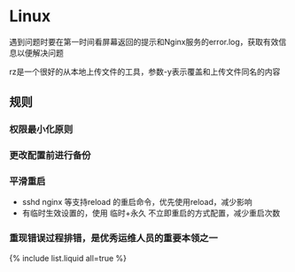 # Linux

遇到问题时要在第一时间看屏幕返回的提示和Nginx服务的error.log，获取有效信息以便解决问题


rz是一个很好的从本地上传文件的工具，参数-y表示覆盖和上传文件同名的内容

## 规则

### 权限最小化原则

### 更改配置前进行备份

### 平滑重启
* sshd nginx 等支持reload 的重启命令，优先使用reload，减少影响
* 有临时生效设置的，使用 临时+永久 不立即重启的方式配置，减少重启次数

### 重现错误过程排错，是优秀运维人员的重要本领之一

{% include list.liquid all=true %}
